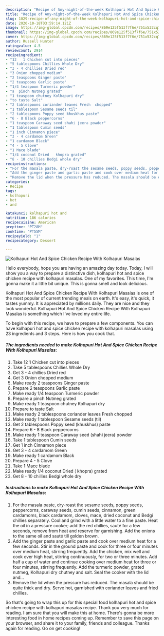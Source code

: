 ```yaml
---
description: "Recipe of Any-night-of-the-week Kolhapuri Hot And Spice Chicken Recipe With Kolhapuri Masalas"
title: "Recipe of Any-night-of-the-week Kolhapuri Hot And Spice Chicken Recipe With Kolhapuri Masalas"
slug: 1029-recipe-of-any-night-of-the-week-kolhapuri-hot-and-spice-chicken-recipe-with-kolhapuri-masalas
date: 2020-10-18T03:59:14.121Z
image: https://img-global.cpcdn.com/recipes/869e125f513f7f6e/751x532cq70/kolhapuri-hot-and-spice-chicken-recipe-with-kolhapuri-masalas-recipe-main-photo.jpg
thumbnail: https://img-global.cpcdn.com/recipes/869e125f513f7f6e/751x532cq70/kolhapuri-hot-and-spice-chicken-recipe-with-kolhapuri-masalas-recipe-main-photo.jpg
cover: https://img-global.cpcdn.com/recipes/869e125f513f7f6e/751x532cq70/kolhapuri-hot-and-spice-chicken-recipe-with-kolhapuri-masalas-recipe-main-photo.jpg
author: Russell Hunter
ratingvalue: 4.5
reviewcount: 2914
recipeingredient:
- "12   1 Chicken cut into pieces"
- "5 tablespoons Chillies Whole Dry"
- "3 - 4 chillies Dried red"
- "3 Onion chopped medium"
- "2 teaspoons Ginger paste"
- "2 teaspoons Garlic paste"
- "1/4 teaspoon Turmeric powder"
- "a  pinch Nutmeg grated"
- "1 teaspoon chutney Kolhapuri dry"
- "to taste Salt"
- "2 tablespoons coriander leaves Fresh  chopped"
- "1 tablespoon Sesame seeds til"
- "2 tablespoons Poppy seed khuskhus paste"
- "6 - 8 Black peppercorns"
- "1 teaspoon Caraway seed shahi jeera powder"
- "1 tablespoon Cumin seeds"
- "1 inch Cinnamon piece"
- "3 - 4 cardamom Green"
- "1 cardamom Black"
- "4 - 5 Clove"
- "1 Mace blade"
- "1/4 coconut Dried   khopra grated"
- "8 - 10 chillies Bedgi whole dry"
recipeinstructions:
- "For the masala paste, dry-roast the sesame seeds, poppy seeds, peppercorns, caraway seeds, cumin seeds, cinnamon, green cardamoms, black cardamom, cloves, mace, dried coconut and Bedgi chillies separately. Cool and grind with a little water to a fine paste. Heat the oil in a pressure cooker; add the red chillies, sauté for a few seconds, remove from heat and reserve for garnishing. Add the onions to the same oil and sauté till golden brown."
- "Add the ginger paste and garlic paste and cook over medium heat for a few seconds. Stir in the ground paste and cook for three or four minutes over medium heat, stirring frequently. Add the chicken, mix well and cook over high heat, stirring continuously, for two or three minutes. Add half a cup of water and continue cooking over medium heat for three or four minutes, stirring frequently. Add the turmeric powder, grated nutmeg, Kolhapuri dry chutney and salt. Seal the cooker with the lid and..."
- "Remove the lid when the pressure has reduced. The masala should be quite thick and dry. Serve hot, garnished with coriander leaves and fried chillies."
categories:
- Recipe
tags:
- kolhapuri
- hot
- and

katakunci: kolhapuri hot and 
nutrition: 186 calories
recipecuisine: American
preptime: "PT28M"
cooktime: "PT55M"
recipeyield: "1"
recipecategory: Dessert

---
```



![Kolhapuri Hot And Spice Chicken Recipe With Kolhapuri Masalas](https://img-global.cpcdn.com/recipes/869e125f513f7f6e/751x532cq70/kolhapuri-hot-and-spice-chicken-recipe-with-kolhapuri-masalas-recipe-main-photo.jpg)

Hello everybody, hope you are having an amazing day today. Today, I will show you a way to prepare a distinctive dish, kolhapuri hot and spice chicken recipe with kolhapuri masalas. One of my favorites. This time, I'm gonna make it a little bit unique. This is gonna smell and look delicious.

Kolhapuri Hot And Spice Chicken Recipe With Kolhapuri Masalas is one of the most popular of current trending meals on earth. It's easy, it's quick, it tastes yummy. It is appreciated by millions daily. They are nice and they look wonderful. Kolhapuri Hot And Spice Chicken Recipe With Kolhapuri Masalas is something which I've loved my entire life.




To begin with this recipe, we have to prepare a few components. You can have kolhapuri hot and spice chicken recipe with kolhapuri masalas using 23 ingredients and 3 steps. Here is how you cook that.

<!--inarticleads1-->

##### The ingredients needed to make Kolhapuri Hot And Spice Chicken Recipe With Kolhapuri Masalas:

1. Take 12   1 Chicken cut into pieces
1. Take 5 tablespoons Chillies Whole Dry
1. Get 3 - 4 chillies Dried red
1. Get 3 Onion chopped medium
1. Make ready 2 teaspoons Ginger paste
1. Prepare 2 teaspoons Garlic paste
1. Make ready 1/4 teaspoon Turmeric powder
1. Prepare a  pinch Nutmeg grated
1. Make ready 1 teaspoon chutney Kolhapuri dry
1. Prepare to taste Salt
1. Make ready 2 tablespoons coriander leaves Fresh  chopped
1. Make ready 1 tablespoon Sesame seeds (til)
1. Get 2 tablespoons Poppy seed (khuskhus) paste
1. Prepare 6 - 8 Black peppercorns
1. Make ready 1 teaspoon Caraway seed (shahi jeera) powder
1. Take 1 tablespoon Cumin seeds
1. Get 1 inch Cinnamon piece
1. Get 3 - 4 cardamom Green
1. Make ready 1 cardamom Black
1. Prepare 4 - 5 Clove
1. Take 1 Mace blade
1. Make ready 1/4 coconut Dried  ( khopra) grated
1. Get 8 - 10 chillies Bedgi whole dry




<!--inarticleads2-->

##### Instructions to make Kolhapuri Hot And Spice Chicken Recipe With Kolhapuri Masalas:

1. For the masala paste, dry-roast the sesame seeds, poppy seeds, peppercorns, caraway seeds, cumin seeds, cinnamon, green cardamoms, black cardamom, cloves, mace, dried coconut and Bedgi chillies separately. Cool and grind with a little water to a fine paste. Heat the oil in a pressure cooker; add the red chillies, sauté for a few seconds, remove from heat and reserve for garnishing. Add the onions to the same oil and sauté till golden brown.
1. Add the ginger paste and garlic paste and cook over medium heat for a few seconds. Stir in the ground paste and cook for three or four minutes over medium heat, stirring frequently. Add the chicken, mix well and cook over high heat, stirring continuously, for two or three minutes. Add half a cup of water and continue cooking over medium heat for three or four minutes, stirring frequently. Add the turmeric powder, grated nutmeg, Kolhapuri dry chutney and salt. Seal the cooker with the lid and...
1. Remove the lid when the pressure has reduced. The masala should be quite thick and dry. Serve hot, garnished with coriander leaves and fried chillies.




So that's going to wrap this up for this special food kolhapuri hot and spice chicken recipe with kolhapuri masalas recipe. Thank you very much for reading. I am sure that you will make this at home. There's gonna be more interesting food in home recipes coming up. Remember to save this page on your browser, and share it to your family, friends and colleague. Thanks again for reading. Go on get cooking!
